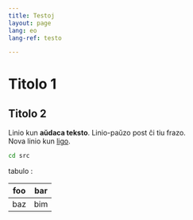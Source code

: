 ```yaml
---
title: Testoj
layout: page
lang: eo
lang-ref: testo

---
```


# Titolo 1
## Titolo 2
Linio kun __aŭdaca teksto__. Linio-paŭzo post ĉi tiu frazo.  
Nova linio kun [ligo](http://blabla.com).

```bash
cd src
```

tabulo :

| foo | bar |
| --- | --- |
| baz | bim |

